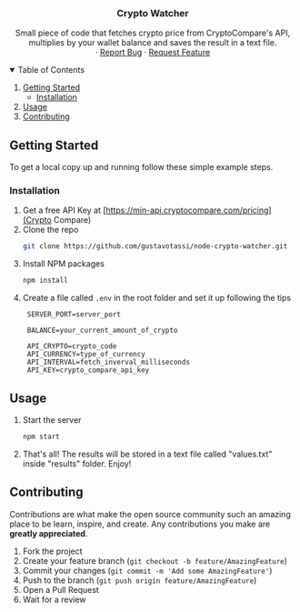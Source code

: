 <!-- Template by https://github.com/othneildrew/ -->

<!--
*** Thanks for checking out the Best-README-Template. If you have a suggestion
*** that would make this better, please fork the repo and create a pull request
*** or simply open an issue with the tag "enhancement".
*** Thanks again! Now go create something AMAZING! :D
-->



<!-- PROJECT SHIELDS -->
<!--
*** I'm using markdown "reference style" links for readability.
*** Reference links are enclosed in brackets [ ] instead of parentheses ( ).
*** See the bottom of this document for the declaration of the reference variables
*** for contributors-url, forks-url, etc. This is an optional, concise syntax you may use.
*** https://www.markdownguide.org/basic-syntax/#reference-style-links
-->

<!-- PROJECT INFO -->
<br />
<p align="center">
  <h3 align="center">Crypto Watcher</h3>

  <p align="center">
    Small piece of code that fetches crypto price from CryptoCompare's API, multiplies by your wallet balance and saves the result in a text file.
    <br />
    ·
    <a href="https://github.com/othneildrew/Best-README-Template/issues">Report Bug</a>
    ·
    <a href="https://github.com/othneildrew/Best-README-Template/issues">Request Feature</a>
  </p>
</p>



<!-- TABLE OF CONTENTS -->
<details open="open">
  <summary>Table of Contents</summary>
  <ol>
    <li>
      <a href="#getting-started">Getting Started</a>
      <ul>
        <li><a href="#installation">Installation</a></li>
      </ul>
    </li>
    <li><a href="#usage">Usage</a></li>
    <li><a href="#contributing">Contributing</a></li>
  </ol>
</details>

<!-- GETTING STARTED -->
## Getting Started

To get a local copy up and running follow these simple example steps.

### Installation

1. Get a free API Key at [https://min-api.cryptocompare.com/pricing](Crypto Compare)
2. Clone the repo
   ```sh
   git clone https://github.com/gustavotassi/node-crypto-watcher.git
   ```
3. Install NPM packages
   ```sh
   npm install
   ```
4. Create a file called `.env` in the root folder and set it up following the tips
   ```JS
    SERVER_PORT=server_port

    BALANCE=your_current_amount_of_crypto

    API_CRYPTO=crypto_code
    API_CURRENCY=type_of_currency
    API_INTERVAL=fetch_inverval_milliseconds
    API_KEY=crypto_compare_api_key
   ```



<!-- USAGE EXAMPLES -->
## Usage

1. Start the server
   ```sh
   npm start
   ```

2. That's all! The results will be stored in a text file called "values.txt" inside "results" folder. Enjoy!

<!-- CONTRIBUTING -->
## Contributing

Contributions are what make the open source community such an amazing place to be learn, inspire, and create. Any contributions you make are **greatly appreciated**.

1. Fork the project
2. Create your feature branch (`git checkout -b feature/AmazingFeature`)
3. Commit your changes (`git commit -m 'Add some AmazingFeature'`)
4. Push to the branch (`git push origin feature/AmazingFeature`)
5. Open a Pull Request
6. Wait for a review